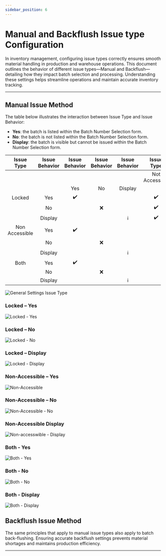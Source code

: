 ```yaml
---
sidebar_position: 6
---
```


# Manual and Backflush Issue type Configuration

In inventory management, configuring issue types correctly ensures smooth material handling in production and warehouse operations. This document outlines the behavior of different issue types—Manual and Backflush—detailing how they impact batch selection and processing. Understanding these settings helps streamline operations and maintain accurate inventory tracking.

---

## Manual Issue Method

The table below illustrates the interaction between Issue Type and Issue Behavior:

- **Yes**: the batch is listed within the Batch Number Selection form.
- **No**: the batch is not listed within the Batch Number Selection form.
- **Display**: the batch is visible but cannot be issued within the Batch Number Selection form.

|   Issue Type   | Issue Behavior |   Issue Behavior   | Issue Behavior |    Issue Behavior    |     Issue Type     |     Issue Type     |
| :------------: | :------------: | :----------------: | :------------: | :------------------: | :----------------: | :----------------: |
|                |                |                    |                |                      |   Not Accessible   |       Locked       |
|                |                |        Yes         |       No       |       Display        |                    |                    |
|     Locked     |      Yes       | :heavy_check_mark: |                |                      | :heavy_check_mark: |                    |
|                |       No       |                    |      :x:       |                      | :heavy_check_mark: |                    |
|                |    Display     |                    |                | :information_source: | :heavy_check_mark: |                    |
| Non Accessible |      Yes       | :heavy_check_mark: |                |                      |                    | :heavy_check_mark: |
|                |       No       |                    |      :x:       |                      |                    | :heavy_check_mark: |
|                |    Display     |                    |                | :information_source: |                    | :heavy_check_mark: |
|      Both      |      Yes       | :heavy_check_mark: |                |                      |                    |                    |
|                |       No       |                    |      :x:       |                      |                    |                    |
|                |    Display     |                    |                | :information_source: |                    |                    |

![General Settings Issue Type](./media/manual-and-backflush-issue-type-configuration/general-settings-issue-type.webp)

### Locked – Yes

![Locked - Yes](./media/manual-and-backflush-issue-type-configuration/locked-yes.webp)

### Locked – No

![Locked - No](./media/manual-and-backflush-issue-type-configuration/locked-no.webp)

### Locked – Display

![Locked - Display](./media/manual-and-backflush-issue-type-configuration/locked-display.webp)

### Non-Accessible – Yes

![Non-Accessible](./media/manual-and-backflush-issue-type-configuration/non-accessible-yes.webp)

### Non-Accessible – No

![Non-Accessible - No](./media/manual-and-backflush-issue-type-configuration/non-accessible-no.webp)

### Non-Accessible Display

![Non-accesswible - Display](./media/manual-and-backflush-issue-type-configuration/non-accessible-display.webp)

### Both - Yes

![Both - Yes](./media/manual-and-backflush-issue-type-configuration/both-yes.webp)

### Both - No

![Both - No](./media/manual-and-backflush-issue-type-configuration/both-no.webp)

### Both - Display

![Both - Display](./media/manual-and-backflush-issue-type-configuration/both-display.webp)

## Backflush Issue Method

The same principles that apply to manual issue types also apply to batch back-flushing. Ensuring accurate backflush settings prevents material shortages and maintains production efficiency.

---
